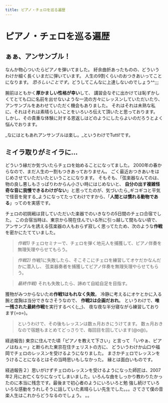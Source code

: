 ```yaml
---
title: ピアノ・チェロを巡る遍歴
---
```


# ピアノ・チェロを巡る遍歴

## ぁぁ、アンサンブル！

なんか物心ついたらピアノを弾いてました。
紆余曲折あったものの、どういうわけか細く長くいまだに弾いています。
人生の9割くらいのおつきあいってことになります。
_恐ろしいことです_。どうしてこんなに上達しないのでしょう^^;;;

腕前はともかく**厚かましい性格が幸い**して、
講習会なぞに出かけては恥ずかしくてとても口に名前を出せないような一流の方々にレッスンしていただいたり、
アンサンブルをあわせていただく機会もありました。
それはそれは未熟な私に、それはそれは素晴らしいことをいろいろ伝えて頂いたと思っております。
しかし、その貴重な体験に対する恩返しはどのようにしたらよいのだろうとよく悩んでおります。

_なにはともあれアンサンブルは楽し。_というわけでTutti!です。


## ミイラ取りがミイラに...
 
どういう縁だか気づいたらチェロを始めることになってました。
2000年の春からなので、まだ人生の一割もつきあっておりません。
ごく最近おつきあいをはじめさせていただいたということになります。
そもそも、「弦楽器なんてのは、物の良し悪しもさっぱりわからん小さい時にはじめないと、
**自分の出す複雑怪奇な音に我慢できるわけがない**」と思ってたのが、気づいたら_ギコギコと平気で怪音を発する_ようになってたってわけですから、「**人間とは慣れる動物である**」ってのを実感です。

チェロの初挑戦は貸していただいた楽器でのいきなりの5日間のチェロ合宿でした。
この合宿当時は、東京から現在住んでいる所に引っ越して間もない頃で、アンサンブルを誘える弦楽器の人もおらず寂しく思ってたため、次のような**作戦**を密かにたてていました。

> _作戦1)_
チェロセミナーで、チェロを弾く地元人を捕獲して、ピアノ伴奏を無理矢理やらせてもらう。

> _作戦2)_
作戦1に失敗したら、そこそこにチェロを練習してオケだかなんだかに潜入し、
弦楽器奏者を捕獲してピアノ伴奏を無理矢理やらせてもらう。  

> _最終作戦)_
それも失敗したら、諦めて自給自足を目指す。

獲物がみつからないため**作戦1はもれなく失敗**。
冷静に考えるにオケとかに入る腕と度胸は当分できなさそうなので、
**作戦2は企画だおれ**。
というわけで、**唯一残された最終作戦**を実行するべく(;_;)、
夜な夜な半分寝ながら練習しております(=o=)。
> というわけで、その後もレッスンは数ヵ月おきにうけてます。
> 数ヵ月おきなので宿題もまとめてどっさりで、毎回目を回しています(@o@)。

経過報告) 東京に住んでた頃「ピアノを教えて下さい」と言って
「いやぁ、ピアノはねぇー」と断られた東京在住チェリストの方に、
どういうわけか山口や福岡でチェロのレッスンを受けるようになりました。
まさかチェロでレッスンをうけることになるとはその当時思いもしなかった。
縁とは面白いものです。

経過報告２）思いがけずチェロのレッスンを受けるようになった師匠は、2007年2
月にお亡くなりになってしまいました。いろんな曲をしっかり教わりたかったのに本当に残念です。最後まで初心者のようにいろいろと勉
強し続けていろいろな感動をうれしそうに話していた素晴らしい先生でした。。。さてさて僕の音楽人生はこれからどうなるのでしょう。
。。
